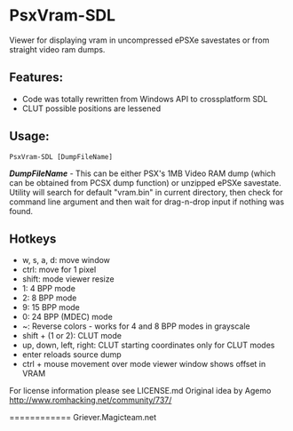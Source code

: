 PsxVram-SDL
============
Viewer for displaying vram in uncompressed ePSXe savestates or from straight video ram dumps.

Features:
-----------
- Code was totally rewritten from Windows API to crossplatform SDL
- CLUT possible positions are lessened


Usage:
-----------
```
PsxVram-SDL [DumpFileName]
```
***DumpFileName*** - This can be either PSX's 1MB Video RAM dump (which can be obtained from PCSX dump function) or unzipped ePSXe savestate. Utility will search for default "vram.bin" in current directory, then check for command line argument and then wait for drag-n-drop input if nothing was found.

Hotkeys
-----------

- w, s, a, d: move window
- ctrl: move for 1 pixel
- shift: mode viewer resize
- 1: 4 BPP mode 
- 2: 8 BPP mode
- 9: 15 BPP mode
- 0: 24 BPP (MDEC) mode
- ~: Reverse colors - works for 4 and 8 BPP modes in grayscale
- shift + (1 or 2): CLUT mode
- up, down, left, right: CLUT starting coordinates only for CLUT modes
- enter reloads source dump
- ctrl + mouse movement over mode viewer window shows offset in VRAM



For license information please see LICENSE.md
Original idea by Agemo http://www.romhacking.net/community/737/



============
Griever.Magicteam.net